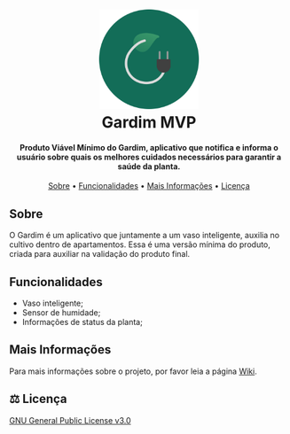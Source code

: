 <h1 align="center">
  <img src="./resources/icons/gardim.png" alt="Gardim" width="180">
  <br>
  Gardim MVP
  <br>
</h1>

<h4 align="center"> Produto Viável Mínimo do Gardim, aplicativo que notifica e informa o usuário sobre quais os melhores cuidados necessários para garantir a saúde da planta.</h4>

<p align="center">
  <a href="#sobre">Sobre</a> •
  <a href="#funcionalidades">Funcionalidades</a> •
  <a href="#mais-informações">Mais Informações</a> •
  <a href="#%EF%B8%8F-licença">Licença</a>
</p>

## Sobre
O Gardim é um aplicativo que juntamente a um vaso inteligente, auxilia no cultivo dentro de apartamentos. Essa é uma versão mínima do produto, criada para auxiliar na validação do produto final.

## Funcionalidades
+ Vaso inteligente;
+ Sensor de humidade;
+ Informações de status da planta;

## Mais Informações
Para mais informações sobre o projeto, por favor leia a página [Wiki](https://github.com/gardim/gardim-mvp/wiki).

## ⚖️ Licença
[GNU General Public License v3.0](https://github.com/gardim/gardim-mvp/blob/main/LICENSE)
